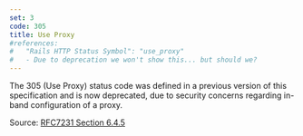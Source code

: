 ```yaml
---
set: 3
code: 305
title: Use Proxy
#references:
#   "Rails HTTP Status Symbol": "use_proxy"
#   - Due to deprecation we won't show this... but should we?
---
```


The 305 (Use Proxy) status code was defined in a previous version of this
specification and is now deprecated, due to security concerns regarding in-band
configuration of a proxy.

Source: [RFC7231 Section 6.4.5][1]

[1]: <http://tools.ietf.org/html/rfc7231#section-6.4.5>